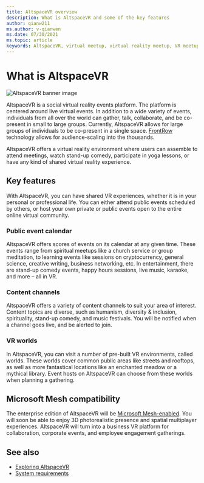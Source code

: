 ```yaml
---
title: AltspaceVR overview
description: What is AltspaceVR and some of the key features
author: qianw211    
ms.author: v-qianwen
ms.date: 07/30/2021
ms.topic: article
keywords: AltspaceVR, virtual meetup, virtual reality meetup, VR meetup, virtual reality platforms, VR platform, immersive virtual events, immersive VR events, virtual reality events, VR events, VR world-building, immersive VR experience, social VR, social VR platform, VR event hosting, social virtual reality, virtual reality event hosting
---
```


# What is AltspaceVR

![AltspaceVR banner image](images/altspace-vr-banner.png)

AltspaceVR is a social virtual reality events platform.  The platform is centered around live virtual events. In addition to a wide variety of events, individuals from all over the world can gather, talk, collaborate, and be co-present in small to large groups. Currently, AltspaceVR allows for large groups of individuals to be co-present in a single space.  [FrontRow](faqs/scaling-audiences.md) technology allows for audience-scaling into the thousands.

AltspaceVR offers a virtual reality environment where users can assemble to attend meetings, watch stand-up comedy, participate in yoga lessons, or have any kind of shared virtual reality experience. 

## Key features

With AltspaceVR, you can have shared VR experiences, whether it is in your personal or professional life. You can either attend public events scheduled by others, or host your own private or public events open to the entire online virtual community.

### Public event calendar

AltspaceVR offers scores of events on its calendar at any given time. These events range from spiritual meetups like a church service or group meditation, to learning events like sessions on cryptocurrency, general science, creative writing, business networking, etc. In entertainment, there are stand-up comedy events, happy hours sessions, live music, karaoke, and more – all in VR.

### Content channels

AltspaceVR offers a variety of content channels to suit your area of interest. Content topics are diverse, such as humanism, diversity & inclusion, spirituality, stand-up comedy, and music festivals.  You will be notified when a channel goes live, and be alerted to join.

### VR worlds

In AltspaceVR, you can visit a number of pre-built VR environments, called worlds. These worlds cover common public areas like streets and rooftops, as well as more fantastical locations like an enchanted meadow or a mythical library. Event hosts on AltspaceVR can choose from these worlds when planning a gathering.

## Microsoft Mesh compatibility

The enterprise edition of AltspaceVR will be [Microsoft Mesh-enabled](aka.ms/meshdocs). You will soon be able to enjoy 3D photorealistic presence and spatial multiplayer experiences. AltspaceVR will turn into a business VR platform for collaboration, corporate events, and employee engagement gatherings.

## See also

* [Exploring AltspaceVR](journey.md)
* [System requirements](getting-started/system-requirements)

